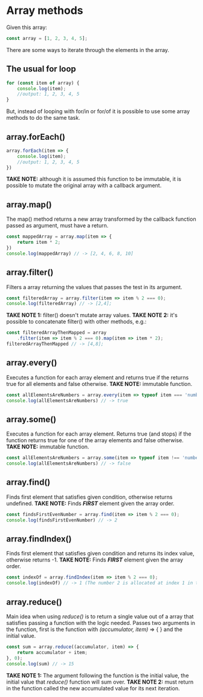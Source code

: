 # Array methods
Given this array:
```js
const array = [1, 2, 3, 4, 5];
```
There are some ways to iterate through the elements in the array.

## The usual for loop
```js
for (const item of array) {
	console.log(item); 
	//output: 1, 2, 3, 4, 5
}
```
But, instead of looping with for/in or for/of it is possible to use some array methods to do the same task.

## array.forEach()
```js
array.forEach(item => {
	console.log(item);
	//output: 1, 2, 3, 4, 5
})
```
**TAKE NOTE:** although it is assumed this function to be immutable, it is possible to mutate the original array with a callback argument.

## array.map()
The map() method returns a new array transformed by the callback function passed as argument, must have a return.
```js
const mappedArray = array.map(item => {
	return item * 2;
})
console.log(mappedArray) // -> [2, 4, 6, 8, 10]
```

## array.filter()
Filters a array returning the values that passes the test in its argument.
```js
const filteredArray = array.filter(item => item % 2 === 0);
console.log(filteredArray) // -> [2,4];
```
**TAKE NOTE 1:** filter() doesn't mutate array values.
**TAKE NOTE 2:** it's possible to concatenate filter() with other methods, e.g.:
```js
const filteredArrayThenMapped = array
	.filter(item => item % 2 === 0).map(item => item * 2);
filteredArrayThenMapped // -> [4,8];
```

## array.every()
Executes a function for each array element and returns true if the returns true for all elements and false otherwise.
**TAKE NOTE:** immutable function.
```js
const allElementsAreNumbers = array.every(item => typeof item === 'number');
console.log(allElementsAreNumbers) // -> true
```

## array.some()
Executes a function for each array element. Returns true (and stops) if the function returns true for one of the array elements and false otherwise.
**TAKE NOTE:** immutable function.
```js
const allElementsAreNumbers = array.some(item => typeof item !== 'number');
console.log(allElementsAreNumbers) // -> false
```


## array.find()
Finds first element that satisfies given condition, otherwise returns undefined.
**TAKE NOTE:** Finds **_FIRST_** element given the array order.
```js
const findsFirstEvenNumber = array.find(item => item % 2 === 0);
console.log(findsFirstEvenNumber) // -> 2
```

## array.findIndex()
Finds first element that satisfies given condition and returns its index value, otherwise returns -1.
**TAKE NOTE:** Finds **_FIRST_** element given the array order.
```js
const indexOf = array.findIndex(item => item % 2 === 0);
console.log(indexOf) // -> 1 (The number 2 is allocated at index 1 in the array)
```

## array.reduce()
Main idea when using _reduce()_ is to return a single value out of a array that satisfies passing a function with the logic needed.
Passes two arguments in the function, first is the function with  _(accumulator, item)_ => { } and the initial value. 
```js
const sum = array.reduce((accumulator, item) => {
	return accumulator + item;
}, 0);
console.log(sum) // -> 15
```

**TAKE NOTE 1:** The argument following the function is the initial value, the initial value that _reduce()_ function will sum over.
**TAKE NOTE 2:** must return in the function called the new accumulated value for its next iteration.
